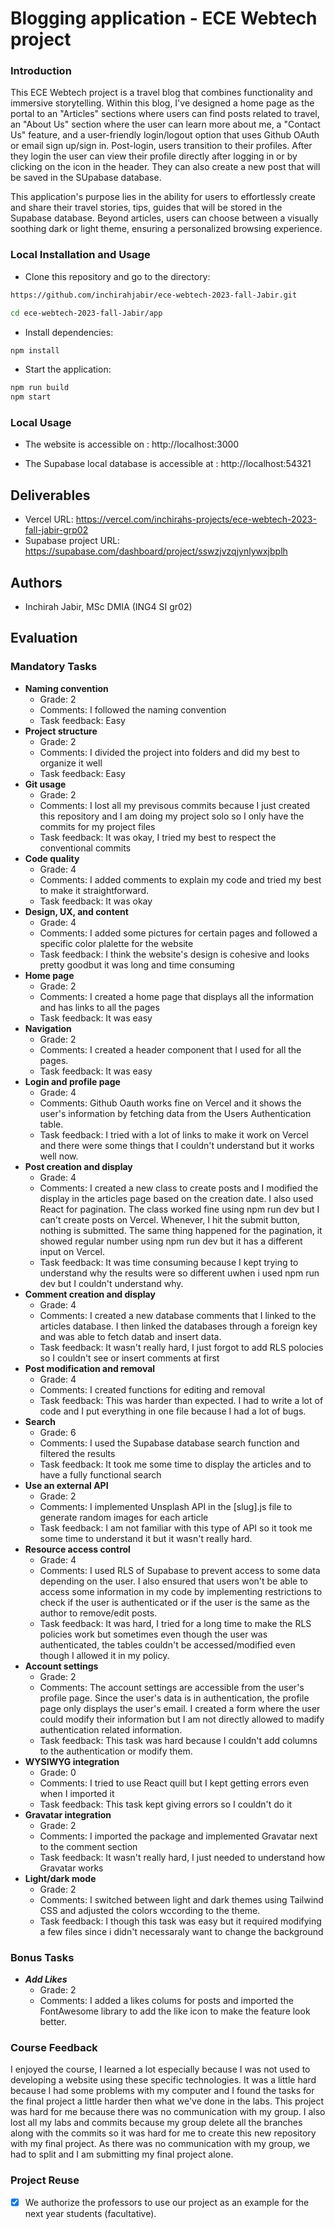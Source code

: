 
# Blogging application - ECE Webtech project

### Introduction

This ECE Webtech project is a travel blog that combines functionality and immersive storytelling. Within this blog, I've designed a home page as the portal to an "Articles" sections where users can find posts related to travel, an "About Us" section where the user can learn more about me, a "Contact Us" feature, and a user-friendly login/logout option that uses Github OAuth or email sign up/sign in. Post-login, users transition to their profiles. After they login the user can view their profile directly after logging in or by clicking on the icon in the header. They can also create a new post that will be saved in the SUpabase database.

This application's purpose lies in the ability for users to effortlessly create and share their travel stories, tips, guides that will be stored in the Supabase database. Beyond articles, users can choose between a visually soothing dark or light theme, ensuring a personalized browsing experience.

### Local Installation and Usage

- Clone this repository and go to the directory:
 ```bash
https://github.com/inchirahjabir/ece-webtech-2023-fall-Jabir.git
```

```bash
cd ece-webtech-2023-fall-Jabir/app
```

- Install dependencies:
```bash
npm install
```

- Start the application:
```bash
npm run build
npm start
```

### Local Usage

- The website is accessible on : http://localhost:3000
 
- The Supabase local database is accessible at : http://localhost:54321

## Deliverables 

- Vercel URL: https://vercel.com/inchirahs-projects/ece-webtech-2023-fall-jabir-grp02
- Supabase project URL: https://supabase.com/dashboard/project/sswzjvzqjynlywxjbplh

## Authors

- Inchirah Jabir, MSc DMIA (ING4 SI gr02)

## Evaluation

### Mandatory Tasks

* **Naming convention**
  * Grade: 2
  * Comments: I followed the naming convention
  * Task feedback: Easy
* **Project structure**
  * Grade: 2
  * Comments: I divided the project into folders and did my best to organize it well
  * Task feedback: Easy
* **Git usage**
  * Grade: 2
  * Comments: I lost all my previsous commits because I just created this repository and I am doing my project solo so I only have the commits for my project files
  * Task feedback: It was okay, I tried my best to respect the conventional commits
* **Code quality**
  * Grade: 4
  * Comments: I added comments to explain my code and tried my best to make it straightforward.
  * Task feedback: It was okay
* **Design, UX, and content**
  * Grade: 4
  * Comments: I added some pictures for certain pages and followed a specific color plalette for the website
  * Task feedback: I think the website's design is cohesive and looks pretty goodbut it was long and time consuming
* **Home page**
  * Grade: 2
  * Comments: I created a home page that displays all the information and has links to all the pages
  * Task feedback: It was easy
* **Navigation**
  * Grade: 2
  * Comments: I created a header component that I used for all the pages.
  * Task feedback: It was easy
* **Login and profile page**
  * Grade: 4
  * Comments: Github Oauth works fine on Vercel and it shows the user's information by fetching data from the Users Authentication table.
  * Task feedback: I tried with a lot of links to make it work on Vercel and there were some things that I couldn't understand but it works well now.
* **Post creation and display**
  * Grade: 4
  * Comments: I created a new class to create posts and I modified the display in the articles page based on the creation date. I also used React for pagination. The class worked fine using npm run dev but I can't create posts on Vercel. Whenever, I hit the submit button, nothing is submitted. The same thing happened for the pagination, it showed regular number using npm run dev but it has a different input on Vercel.
  * Task feedback: It was time consuming because I kept trying to understand why the results were so different uwhen i used npm run dev but I couldn't understand why.
* **Comment creation and display**
  * Grade: 4
  * Comments: I created a new database comments that I linked to the articles database. I then linked the databases through a foreign key and was able to fetch datab and insert data.
  * Task feedback: It wasn't really hard, I just forgot to add RLS polocies so I couldn't see or insert comments at first
* **Post modification and removal**
  * Grade: 4
  * Comments: I created functions for editing and removal
  * Task feedback: This was harder than expected. I had to write a lot of code and I put everything in one file because I had a lot of bugs.
* **Search**
  * Grade: 6
  * Comments: I used the Supabase database search function and filtered the results
  * Task feedback: It took me some time to display the articles and to have a fully functional search
* **Use an external API**
  * Grade: 2
  * Comments: I implemented Unsplash API in the [slug].js file to generate random images for each article
  * Task feedback: I am not familiar with this type of API so it took me some time to understand it but it wasn't really hard.
* **Resource access control**
  * Grade: 4
  * Comments: I used RLS of Supabase to prevent access to some data depending on the user. I also ensured that users won't be able to access some information in my code  by implementing restrictions to check if the user is authenticated or if the user is the same as the author to remove/edit posts. 
  * Task feedback: It was hard, I tried for a long time to make the RLS policies work but sometimes even though the user was authenticated, the tables couldn't be accessed/modified even though I allowed it in my policy.
* **Account settings**
  * Grade: 2
  * Comments: The account settings are accessible from the user's profile page. Since the user's data is in authentication, the profile page only displays the user's email. I created a form where the user could modify their information but I am not directly allowed to madify authentication related information.
  * Task feedback: This task was hard because I couldn't add columns to the authentication or modify them.
* **WYSIWYG integration**
  * Grade: 0
  * Comments: I tried to use React quill but I kept getting errors even when I imported it
  * Task feedback: This task kept giving errors so I couldn't do it
* **Gravatar integration**
  * Grade: 2
  * Comments: I imported the package and implemented Gravatar next to the comment section
  * Task feedback: It wasn't really hard, I just needed to understand how Gravatar works
* **Light/dark mode**
  * Grade: 2
  * Comments: I switched between light and dark themes using Tailwind CSS and adjusted the colors wccording to the theme.
  * Task feedback: I though this task was easy but it required modifying a few files since i didn't necessaraly want to change the background

### Bonus Tasks

* ***Add Likes***   
  * Grade: 2
  * Comments: I added a likes colums for posts and imported the FontAwesome library to add the like icon to make the feature look better.  

### Course Feedback

I enjoyed the course, I learned a lot especially because I was not used to developing a website using these specific technologies. It was a little hard because I had some problems with my computer and I found the tasks for the final project a little harder then what we've done in the labs. This project was hard for me because there was no communication with my group. I also lost all my labs and commits because my group delete all the branches along with the commits so it was hard for me to create this new repository with my final project. As there was no communication with my group, we had to split and I am submitting my final project alone. 

### Project Reuse

- [x] We authorize the professors to use our project as an example for the next year students (facultative).
